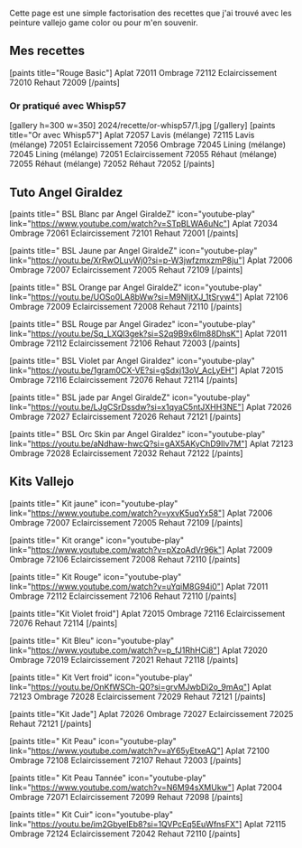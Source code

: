 
Cette page est une simple factorisation des recettes que j'ai trouvé avec les peinture vallejo game color ou pour m'en souvenir.

## Mes recettes

[paints title="Rouge Basic"]
Aplat	72011
Ombrage	72112
Eclaircissement	72010
Rehaut	72009
[/paints]

### Or pratiqué avec Whisp57
[gallery h=300 w=350]
2024/recette/or-whisp57/1.jpg
[/gallery]
[paints title="Or avec Whisp57"]
Aplat	72057
Lavis (mélange)	72115
Lavis (mélange)	72051
Eclaircissement	72056
Ombrage	72045
Lining (mélange)	72045
Lining (mélange)	72051
Eclaircissement	72055
Réhaut (mélange)	72055
Réhaut (mélange)	72052
Réhaut	72052
[/paints]

## Tuto Angel Giraldez

[paints title=" BSL Blanc par Angel GiraldeZ" icon="youtube-play" link="https://www.youtube.com/watch?v=STpBLWA6uNc"]
Aplat	72034
Ombrage	72061
Eclaircissement	72101
Rehaut	72001
[/paints]

[paints title=" BSL Jaune par Angel GiraldeZ" icon="youtube-play" link="https://youtu.be/XrRwOLuvWj0?si=p-W3jwfzmxzmP8ju"]
Aplat	72006
Ombrage	72007
Eclaircissement	72005
Rehaut	72109
[/paints]

[paints title=" BSL Orange par Angel GiraldeZ" icon="youtube-play" link="https://youtu.be/UOSo0LA8bWw?si=M9NljtXJ_1tSryw4"]
Aplat	72106
Ombrage	72009
Eclaircissement	72008
Rehaut	72110
[/paints]

[paints title=" BSL Rouge par Angel Giradez" icon="youtube-play" link="https://youtu.be/Sq_LXQl3gek?si=S2q9B9x6lm88DhsK"]
Aplat	72011
Ombrage	72112
Eclaircissement	72106
Rehaut	72003
[/paints]

[paints title=" BSL Violet par Angel Giraldez" icon="youtube-play" link="https://youtu.be/1gram0CX-VE?si=gSdxj13oV_AcLyEH"]
Aplat	72015
Ombrage	72116
Eclaircissement	72076
Rehaut	72114
[/paints]

[paints title=" BSL jade par Angel GiraldeZ" icon="youtube-play" link="https://youtu.be/LJgCSrDssdw?si=x1qyaC5ntJXHH3NE"]
Aplat	72026
Ombrage	72027
Eclaircissement	72026
Rehaut	72121
[/paints]

[paints title=" BSL Orc Skin par Angel Giraldez" icon="youtube-play" link="https://youtu.be/aNdhaw-hwcQ?si=gAX5AKyChD9Ilv7M"]
Aplat	72123
Ombrage	72028
Eclaircissement	72032
Rehaut	72122
[/paints]

## Kits Vallejo

[paints title=" Kit jaune" icon="youtube-play" link="https://www.youtube.com/watch?v=yxvK5uqYx58"]
Aplat	72006
Ombrage	72007
Eclaircissement	72005
Rehaut	72109
[/paints]

[paints title=" Kit orange" icon="youtube-play" link="https://www.youtube.com/watch?v=pXzoAdVr96k"]
Aplat	72009
Ombrage	72106
Eclaircissement	72008
Rehaut	72110
[/paints]

[paints title=" Kit Rouge" icon="youtube-play" link="https://www.youtube.com/watch?v=uYqiM8G94i0"]
Aplat	72011
Ombrage	72112
Eclaircissement	72106
Rehaut	72110
[/paints]

[paints title="Kit Violet froid"]
Aplat	72015
Ombrage	72116
Eclaircissement	72076
Rehaut	72114
[/paints]

[paints title=" Kit Bleu" icon="youtube-play" link="https://www.youtube.com/watch?v=p_fJ1RhHCi8"]
Aplat	72020
Ombrage	72019
Eclaircissement	72021
Rehaut	72118
[/paints]

[paints title=" Kit Vert froid" icon="youtube-play" link="https://youtu.be/OnKfWSCh-Q0?si=grvMJwbDi2o_9mAq"]
Aplat	72123
Ombrage	72028
Eclaircissement	72029
Rehaut	72121
[/paints]

[paints title="Kit Jade"]
Aplat	72026
Ombrage	72027
Eclaircissement	72025
Rehaut	72121
[/paints]

[paints title=" Kit Peau" icon="youtube-play" link="https://www.youtube.com/watch?v=aY65yEtxeAQ"]
Aplat	72100
Ombrage	72108
Eclaircissement	72107
Rehaut	72003
[/paints]

[paints title=" Kit Peau Tannée" icon="youtube-play" link="https://www.youtube.com/watch?v=N6M94sXMUkw"]
Aplat	72004
Ombrage	72071
Eclaircissement	72099
Rehaut	72098
[/paints]

[paints title=" Kit Cuir" icon="youtube-play" link="https://youtu.be/im2GbyelEb8?si=1QVPcEq5EuWfnsFX"]
Aplat	72115
Ombrage	72124
Eclaircissement	72042
Rehaut	72110
[/paints]




